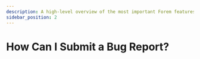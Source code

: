 ```yaml
---
description: A high-level overview of the most important Forem features.
sidebar_position: 2
---
```


# How Can I Submit a Bug Report?
